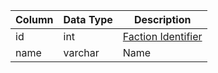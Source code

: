 | Column | Data Type | Description                           |
| ------ | --------- | ------------------------------------- |
| id     | int       | [Faction Identifier](faction_list.md) |
| name   | varchar   | Name                                  |